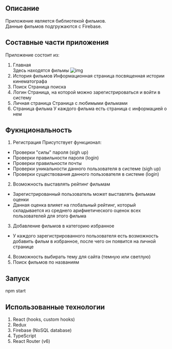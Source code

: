 ## Описание

Приложение является библиотекой фильмов.  
Данные фильмов подгружаются с Firebase.

## Составные части приложения

Приложение состоит из:

1. Главная  
   Здесь находятся фильмы
   ![img](./img/slide-config.png)
2. История фильмов
   Информационная страница посвященная истории кинематографа
3. Поиск
   Страница поиска
4. Логин
   Страница, на которой можно зарегистрироваться и войти в систему
5. Личная страница
   Страница с любимыми фильмами
6. Страница фильма
   У каждого фильма есть страница с информацией о нем

## Фукнциональность

1. Регистрация
   Присутствует функционал:

- Проверки "силы" пароля (sigh up)
- Проверки правильности пароля (login)
- Проверки правильности почты
- Проверки уникальности данного пользователя в системе (sigh up)
- Проверки существования данного пользователя в системе (login)

2. Возможность выставлять рейтинг фильмам

- Зарегистрированный пользователь может выставлять фильмам оценки
- Данная оценка влияет на глобальный рейтинг, который складывается
  из среднего арифметического оценок всех пользователей для этого фильма

3. Добавление фильмов в категорию избранное

- У каждого зарегистрированного пользователя есть возможность добавить фильм в избранное, после чего он появится на личной странице

4. Возможность выбирать тему для сайта (темную или светлую)
5. Поиск фильмов по названиям

## Запуск

npm start

## Использованные технологии

1. React (hooks, custom hooks)
2. Redux
3. Firebase (NoSQL database)
4. TypeScript
5. React Router (v6)

